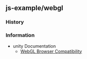 ## js-example/webgl


### History


### Information
- unity Documentation
    - [WebGL Browser Compatibility](https://docs.unity3d.com/2019.1/Documentation/Manual/webgl-browsercompatibility.html)




